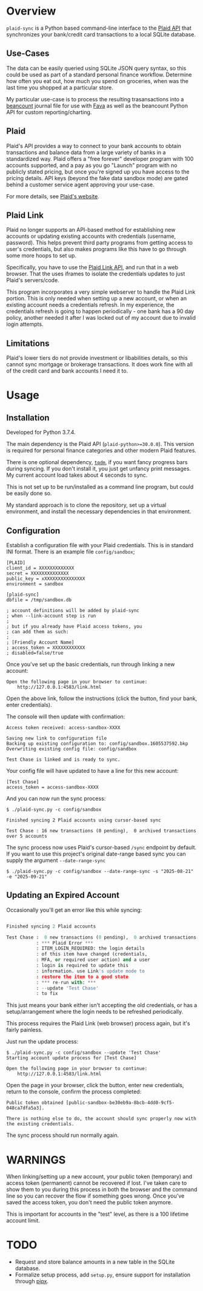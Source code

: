 # Overview

`plaid-sync` is a Python based command-line interface to the [Plaid API](https://plaid.com/docs/api/) that synchronizes your bank/credit card transactions to a local SQLite database.

## Use-Cases

The data can be easily queried using SQLite JSON query syntax, so this could be used as part of a standard personal finance workflow. Determine how often you eat out, how
much you spend on groceries, when was the last time you shopped at a particular store.

My particular use-case is to process the resulting trasansactions into a 
[beancount](http://furius.ca/beancount/) journal file for use with [Fava](https://beancount.github.io/fava/) as well as the beancount Python API for custom reporting/charting.

## Plaid

Plaid's API provides a way to connect to your bank accounts to obtain transactions
and balance data from a large variety of banks in a standardized way. Plaid offers a "free forever" developer program with 100 accounts supported, and a pay as you go "Launch" program with no publicly stated pricing, but once you're signed up you have access to the pricing details. API keys (beyond the fake data sandbox mode) are gated behind a customer service agent approving your use-case.

For more details, see [Plaid's website](https://dashboard.plaid.com/signup).

## Plaid Link

Plaid no longer supports an API-based method for establishing new accounts or updating
existing accounts with credentials (username, password). This helps prevent third party
programs from getting access to user's credentials, but also makes programs like this
have to go through some more hoops to set up. 

Specifically, you have to use the [Plaid Link API](https://plaid.com/docs/link/), and run that in a web browser. That the uses iframes to isolate the credentials updates to
just Plaid's servers/code. 

This program incorporates a very simple webserver to handle the Plaid Link portion. This is only needed when setting up a new account, or when an existing account needs a credentials refresh. In my experience, the credentials refresh is going to happen periodically - one bank has a 90 day policy, another needed it after I was locked out of my account due to invalid login attempts. 

## Limitations

Plaid's lower tiers do not provide investment or libabilities details, so this cannot
sync mortgage or brokerage transactions. It does work fine with all of the credit card and bank accounts I need it to.

# Usage

## Installation

Developed for Python 3.7.4.

The main dependency is the Plaid API (`plaid-python>=30.0.0`). This version is required for personal finance categories and other modern Plaid features.

There is one optional dependency, [`tqdm`](https://github.com/tqdm/tqdm), if you want fancy progress bars during syncing. If you don't install it, you just get unfancy print
messages. My current account load takes about 4 seconds to sync.

This is not set up to be run/installed as a command line program, but could be easily done so.

My standard approach is to clone the repository, set up a virtual environment, and install the necessary dependencies in that environment.

## Configuration

Establish a configuration file with your Plaid credentials. This is in standard INI format. There is an example file `config/sandbox`;

```
[PLAID]
client_id = XXXXXXXXXXXXX
secret = XXXXXXXXXXXXXX
public_key = xXXXXXXXXXXXXXXX
environment = sandbox

[plaid-sync]
dbfile = /tmp/sandbox.db

; account definitions will be added by plaid-sync
; when --link-account step is run
;
; but if you already have Plaid access tokens, you
; can add them as such:
;
; [Friendly Account Name]
; access_token = XXXXXXXXXXXX
; disabled=false/true
```

Once you've set up the basic credentials, run through linking a new account:

```$ ./plaid-sync.py -c config/sandbox --link 'Test Chase'
Open the following page in your browser to continue:
    http://127.0.0.1:4583/link.html
```

Open the above link, follow the instructions (click the button, find your bank, enter credentials).

The console will then update with confirmation:

```Public token obtained [public-sandbox-XXXX]. Exchanging for access token.
Access token received: access-sandbox-XXXX

Saving new link to configuration file
Backing up existing configuration to: config/sandbox.1605537592.bkp
Overwriting existing config file: config/sandbox

Test Chase is linked and is ready to sync.
```

Your config file will have updated to have a line for this new account:

```
[Test Chase]
access_token = access-sandbox-XXXX
```

And you can now run the sync process:

```
$ ./plaid-sync.py -c config/sandbox
                                                                                       
Finished syncing 2 Plaid accounts using cursor-based sync

Test Chase : 16 new transactions (0 pending),  0 archived transactions over 5 accounts
```

The sync process now uses Plaid's cursor-based `/sync` endpoint by default. If you want to use this project's original
date-range based sync you can supply the argument `--date-range-sync`

```
$ ./plaid-sync.py -c config/sandbox --date-range-sync -s "2025-08-21" -e "2025-09-21"
```

## Updating an Expired Account

Occasionally you'll get an error like this while syncing:

```./plaid-sync.py -c config/sandbox                       

Finished syncing 2 Plaid accounts

Test Chase :  0 new transactions (0 pending),  0 archived transactions over 0 accounts
           : *** Plaid Error ***
           : ITEM_LOGIN_REQUIRED: the login details
           : of this item have changed (credentials,
           : MFA, or required user action) and a user
           : login is required to update this
           : information. use Link's update mode to
           : restore the item to a good state
           : *** re-run with: ***
           : --update 'Test Chase'
           : to fix
```

This just means your bank either isn't accepting the old credentials, or has a setup/arrangement where the login needs to be refreshed periodically. 

This process requires the Plaid Link (web browser) process again, but it's fairly painless. 

Just run the update process:

```
$ ./plaid-sync.py -c config/sandbox --update 'Test Chase'
Starting account update process for [Test Chase]

Open the following page in your browser to continue:
    http://127.0.0.1:4583/link.html
```

Open the page in your browser, click the button, enter new credentials, return to the console, confirm the process completed:

```
Public token obtained [public-sandbox-be30eb9a-8bcb-4dd0-9cf5-048ca7dfa5a3].

There is nothing else to do, the account should sync properly now with the existing credentials.
```

The sync process should run normally again.

# WARNINGS

When linking/setting up a new account, your public token (temporary) and access token (permanent) cannot be recovered if lost. I've taken care to show them to you during this process in both the browser and the command line so you can recover the flow if 
something goes wrong. Once you've saved the access token, you don't need the public token anymore.

This is important for accounts in the "test" level, as there is a 100 lifetime account limit.

# TODO

* Request and store balance amounts in a new table in the SQLite database.
* Formalize setup process, add `setup.py`, ensure support for installation through [pipx](https://github.com/pipxproject/pipx).